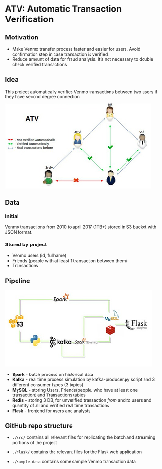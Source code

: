 # ATV: Automatic Transaction Verification

## Motivation

* Make Venmo transfer process faster and easier for users. Avoid confirmation step in case transaction is verified.
* Reduce amount of data for fraud analysis. It’s not necessary to double check verified transactions
## Idea
This project automatically verifies Venmo transactions between two users if they have second degree connection

![alt text][2dc]

[2dc]: https://github.com/Samariya57/ATV/blob/master/images/seconddegreeconnection.jpg "Second degree connection schema"

## Data
### Initial
Venmo transactions from 2010 to april 2017 (1TB+) stored in S3 bucket with JSON format. 
### Stored by project
* Venmo users (id, fullname)
* Friends (people with at least 1 transaction between them)
* Transactions
## Pipeline
![alt text][pipeline]

[pipeline]: https://github.com/Samariya57/ATV/blob/master/images/pipeline.jpg "Current pipeline"

* **Spark** - batch process on historical data
* **Kafka** - real time process simulation by kafka-producer.py script and 3 different consumer types (3 topics)
* **MySQL** - storing Users, Friends(people. who have at least one transaction) and Transactions tables
* **Redis** - storing 3 DB, for unverified transaction _from_ and _to_ users and quantity of all and verified real time transactions 
* **Flask** - frontend for users and analysts
## GitHub repo structure  

- `./src/` contains all relevant files for replicating the batch and streaming portions of the project

- `./flask/` contains the relevant files for the Flask web application

- `./sample-data` contains some sample Venmo transaction data
